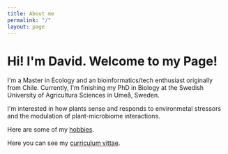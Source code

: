 ```yaml
---
title: About me
permalink: "/"
layout: page
---
```


# Hi! I'm David. Welcome to my Page!

I'm a Master in Ecology and an bioinformatics/tech enthusiast originally from Chile. Currently, I'm finishing my PhD in Biology at the Swedish University of Agricultura Sciences in Umeå, Sweden.

I'm interested in how plants sense and responds to environmetal stressors and the modulation of plant-microbiome interactions.

Here are some of my [hobbies](/about).

Here you can see my [curriculum vittae](/cv).
